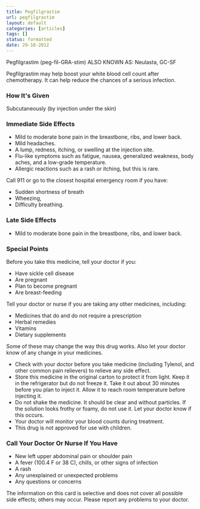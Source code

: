 ```yaml
---
title: Pegfilgrastim
url: pegfilgrastim
layout: default
categories: [articles]
tags: []
status: formatted
date: 29-10-2012
---
```

Pegfilgrastim (peg-fil-GRA-stim)
ALSO KNOWN AS: Neulasta, GC-SF

Pegfilgrastim may help boost your white blood cell count after chemotherapy. It can help reduce the chances of a serious infection.  

### How It's Given
Subcutaneously (by injection under the skin)

### Immediate Side Effects

* Mild to moderate bone pain in the breastbone, ribs, and lower back. 
* Mild headaches. 
* A lump, redness, itching, or swelling at the injection site.
* Flu-like symptoms such as fatigue, nausea, generalized weakness, body aches, and a low-grade temperature.
* Allergic reactions such as a rash or itching, but this is rare.  

Call 911 or go to the closest hospital emergency room if you have:
 
* Sudden shortness of breath
* Wheezing,
* Difficulty breathing.

### Late Side Effects
* Mild to moderate bone pain in the breastbone, ribs, and lower back. 

### Special Points
Before you take this medicine, tell your doctor if you:

* Have sickle cell disease
* Are pregnant
* Plan to become pregnant
* Are breast-feeding 

Tell your doctor or nurse if you are taking any other medicines, including: 

* Medicines that do and do not require a prescription
* Herbal remedies
* Vitamins
* Dietary supplements

Some of these may change the way this drug works.  Also let your doctor know of any change in your medicines.

* Check with your doctor before you take medicine (including Tylenol, and other common pain relievers) to relieve any side effect.
* Store this medicine in the original carton to protect it from light.  Keep it in the refrigerator but do not freeze it.  Take it out about 30 minutes before you plan to inject it. Allow it to reach room temperature before injecting it.
* Do not shake the medicine.  It should be clear and without particles.  If the solution looks frothy or foamy, do not use it.  Let your doctor know if this occurs.
* Your doctor will monitor your blood counts during treatment.
* This drug is not approved for use with children.

### Call Your Doctor Or Nurse If You Have

* New left upper abdominal pain or shoulder pain
* A fever (100.4 F or 38 C), chills, or other signs of infection
* A rash
* Any unexplained or unexpected problems
* Any questions or concerns 


The information on this card is selective and does not cover all possible side effects; others may occur. Please report any problems to your doctor.
